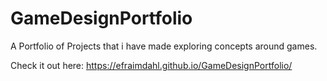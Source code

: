 # GameDesignPortfolio
A Portfolio of Projects that i have made exploring concepts around games.

Check it out here:
https://efraimdahl.github.io/GameDesignPortfolio/
